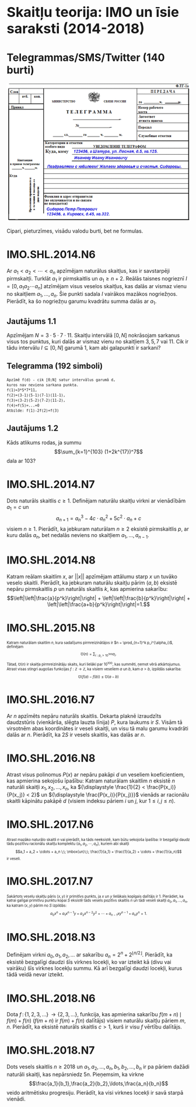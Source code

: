 # &nbsp;

<h1 style="font-size:28pt">Skaitļu teorija: IMO un īsie saraksti (2014-2018)</h1>




# Telegrammas/SMS/Twitter (140 burti)

![Telegrammas](telegraph-sample.gif)

Cipari, pieturzīmes, visādu valodu burti, bet ne formulas.

</hgroup>

# <lo-sample/> IMO.SHL.2014.N6

Ar $a_1 < a_2 < \cdots <a_n$ apzīmējam naturālus skaitļus, kas ir 
savstarpēji pirmskaitļi. Turklāt $a_1$ ir pirmskaitlis un
$a_1 \geq n + 2$. Reālās taisnes nogrieznī $I = [0, a_1 a_2  \cdots a_n ]$ 
atzīmējam visus veselos skaitļus, kas dalās ar vismaz vienu no 
skaitļiem
$a_1 ,   \ldots , a_n$. Šie punkti sadala $I$ vairākos mazākos nogriežņos.
Pierādīt, ka šo nogriežņu garumu kvadrātu summa dalās ar $a_1$. 


<!--
Let $a_1 < a_2 <  \cdots <a_n$ be pairwise coprime positive integers with 
$a_1$ being prime and $a_1 \ge n + 2$. On the segment $I = [0, a_1 a_2  \cdots a_n ]$ 
of the real line, mark all integers that are divisible by at least one of the numbers 
$a_1 ,   \ldots , a_n$ . These points split $I$ into a number of smaller segments. 
Prove that the sum of the squares of the lengths of these segments is divisible by $a_1$.
-->


## Jautājums 1.1

Apzīmējam $N=3\cdot{}5\cdot{}7\cdot{}11$. Skaitļu intervālā $[0,N]$ 
nokrāsojam sarkanus visus tos punktus, kuri dalās ar vismaz vienu 
no skaitļiem $3,5,7$ vai $11$. Cik ir tādu intervālu $I \subseteq [0,N]$
garumā $1$, kam abi galapunkti ir sarkani?


## Telegramma (192 simboli)

<small>

`Apzīmē f(d) - cik [0;N] satur intervālus garumā d,`  
`kuros nav neviena sarkana punkta.`  
`f(1)=3*5*7*11,`  
`f(2)=(3-1)(5-1)(7-1)(11-1),`  
`f(3)=(3-2)(5-2)(7-2)(11-2),`  
`f(4)=f(5)=...=0`  
`Atbilde: f(1)-2f(2)+f(3)`

</small>
 

## Jautājums 1.2

Kāds atlikums rodas, ja summu 
$$\sum_{k=1}^{103} (1+2k^{17})^7$$
dala ar $103$? 


# <lo-sample/> IMO.SHL.2014.N7

Dots naturāls skaitlis $c \ge 1$. Definējam naturālu skaitļu 
virkni ar vienādībām $a_1 = c$ un
$$a_{n+1}=a_n^3-4c\cdot a_n^2+5c^2\cdot a_n+c$$ 
visiem $n \geq 1$. 
Pierādīt, ka jebkuram naturālam $n \geq 2$ eksistē
pirmskaitlis $p$, ar kuru dalās $a_n$, bet nedalās 
neviens no skaitļiem $a_1,\ldots,a_{n-1}$.



<!--
Let $c \ge 1$ be an integer. Define a sequence of 
positive integers by $a_1 = c$ and 
$$a_{n+1}=a_n^3-4c\cdot a_n^2+5c^2\cdot a_n+c$$ 
for all $n \geq 1$. 
Prove that for each integer $n \geq 2$ there exists 
a prime number $p$ dividing $a_n$ but none of the 
numbers $a_1 , \ldots , a_{n-1}$ .
-->


# <lo-sample/> IMO.SHL.2014.N8

Katram reālam skaitlim $x$, ar $||x||$ apzīmējam 
attālumu starp $x$ un tuvāko veselo skaitli. 
Pierādīt, ka jebkuram naturālu skaitļu pārim $(a,b)$
eksistē nepāru pirmskaitlis $p$ un naturāls skaitlis $k$, 
kas apmierina sakarību:
$$\left|\left|\frac{a}{p^k}\right|\right| + 
\left|\left|\frac{b}{p^k}\right|\right| + 
\left|\left|\frac{a+b}{p^k}\right|\right|=1.$$

<!--
For every real number $x$, let $||x||$ denote 
the distance between $x$ and the nearest integer.
Prove that for every pair $(a, b)$ of positive 
integers there exist an odd prime $p$ 
and a positive integer $k$ satisfying 
$$\left|\left|\frac{a}{p^k}\right|\right| + 
\left|\left|\frac{b}{p^k}\right|\right| + 
\left|\left|\frac{a+b}{p^k}\right|\right|=1.$$
-->


# <lo-sample/> IMO.SHL.2015.N8

<div style="font-size:70%">

Katram naturālam skaitlim $n$, kura sadalījums pirmreizinātājos ir 
$n = \prod_{n=1}^k p_i^{\alpha_i}$, definējam
$$\mho(n) = \sum_{i:p_i > 10^{100}} \alpha_i.$$
Tātad, $\mho(n)$ ir skaitļa pirmreizinātāju skaits, kuri lielāki par
$10^{100}$, kas summēti, ņemot vērā atkārtojumus.  
Atrast visas stingri augošas funkcijas $f:\mathbb{Z} \rightarrow \mathbb{Z}$, 
ka visiem veseliem $a$ un $b$, kam $a>b$, izpildās sakarība:
$$\mho\left( f(a) - f(b) \right) \leq \mho(a-b)$$

</div>

<!--
For every positive integer $n$ with prime factorization 
$n = \prod_{n=1}^k p_i^{\alpha_i}$, define
$$\mho(n) = \sum_{i:p_i > 10^{100}} \alpha_i.$$
That is, $\mho(n)$ is the number of prime factors $n$ greater than 
$10^{100}$ counted with multiplicity.  
Find all strictly increasing functions $f:\mathbb{Z} \rightarrow \mathbb{Z}$ 
such that 
$$\mho\left( f(a) - f(b) \right) \leq \mho(a-b)$$
for all integers $a$ and $b$ with $a>b$. 
-->


# <lo-sample/> IMO.SHL.2016.N7

Ar $n$ apzīmēts nepāru naturāls skaitlis. Dekarta plaknē 
izraudzīts daudzstūris (vienkārša, slēgta lauzta līnija) $P$, 
kura laukums ir $S$. Visām tā virsotnēm abas koordinātes
ir veseli skaitļi, un visu tā malu garumu kvadrāti dalās ar $n$. 
Pierādīt, ka $2S$ ir vesels skaitlis, kas dalās ar $n$.

<!--
Let $n$ be an odd positive integer. In the Cartesian plane, 
a cyclic polygon $P$ with area
$S$ is chosen. All its vertices have integral coordinates, 
and all squares of its side lengths are
divisible by $n$. Prove that $2S$ is an integer divisible by $n$.
-->


# <lo-sample/> IMO.SHL.2016.N8

Atrast visus polinomus $P(x)$ ar nepāru pakāpi $d$ un 
veseliem koeficientiem, kas apmierina sekojošu īpašību: 
Katram naturālam skaitlim $n$ eksistē $n$ naturāli 
skaitļi $x_1,x_2,\ldots,x_n$, ka 
${\displaystyle \frac{1}{2} < \frac{P(x_i)}{P(x_j)} < 2}$ 
un ${\displaystyle \frac{P(x_i)}{P(x_j)}}$
vienāds ar racionālu skaitli kāpinātu pakāpē $d$ 
(visiem indeksu pāriem $i$ un $j$, kur $1 \leq i,j \leq n$). 


<!--
Find all polynomials $P(x)$ of odd degree $d$ and 
with integer coefficients satisfying the
following property: for each positive integer $n$, 
there exist $n$ positive integers $x_1,x_2,\ldots,x_n$
such that ${\displaystyle \frac{1}{2} < \frac{P(x_i)}{P(x_j)} < 2}$ 
and ${\displaystyle \frac{P(x_i)}{P(x_j)}}$
is the $d$-th power of a rational number for every pair of
indices $i$ and $j$ with $1 \leq i,j \leq n$.
-->

# <lo-sample/> IMO.SHL.2017.N6

<div style="font-size:70%">

Atrast mazāko naturālo skaitli $n$ vai pierādīt, ka tāds neeksistē, 
kam būtu sekojoša īpašība: Ir bezgalīgi daudz tādu 
pozitīvu racionālu skaitļu komplektu 
$(a_1,a_2,\cdots,a_n)$, kuriem abi skaitļi
$$a_1 + a_2 + \cdots + a_n \;\; \mbox{un}\;\;
\frac{1}{a_1} + \frac{1}{a_2} + \cdots + \frac{1}{a_n}$$
ir veseli.


</div>

<!--
Find the smallest positive integer $n$, 
or show that no such $n$ exists, with the following
property: there are infinitely many distinct 
$n$-tuples of positive rational numbers 
$(a_1,a_2,\cdots,a_n)$
such that both
$$a_1 + a_2 + \cdots + a_n \;\; \mbox{and}\;\;
\frac{1}{a_1} + \frac{1}{a_2} + \cdots + \frac{1}{a_n}$$
are integers.
-->


# <lo-sample/> IMO.SHL.2017.N7

<div style="font-size:70%">

Sakārtots veselu skaitļu pāris $(x, y)$ ir primitīvs punkts, 
ja $x$ un $y$ lielākais kopīgais
dalītājs ir $1$. Pierādiet, ka katrai galīgai primitīvu 
punktu kopai $S$ eksistē tāds vesels pozitīvs skaitlis
$n$ un tādi veseli skaitļi $a_0,a_1,\ldots,a_n$, 
ka katram $(x, y)$ pārim no $S$ izpildās:
$$a_0x^n + a_1x^{n−1}y + a_2x^{n−2}y^2 + \cdots + a_{n−1}xy^{n−1} + a_n y^n = 1.$$

</div>


<!--
Say that an ordered pair $(x,y)$ of integers is 
an irreducible lattice point if $x$ and $y$
are relatively prime. For any finite set $S$ 
of irreducible lattice points, show that there 
is a homogenous polynomial in two variables, 
$f(x,y)$, with integer 
coefficients, of degree at least $1$,
such that $f(x,y)=1$ for each 
$(x,y)$ in the set $S$.  
*Note:* A homogenous polynomial of degree $n$ 
is any nonzero polynomial of the form
$$f(x,y) = a_0x^n + a_1x^{n-1}y + a_2x^{n-2}y^2 + 
\cdots + a_{n-1}xy^{n-1} + a_ny^n.$$
-->


# <lo-sample/> IMO.SHL.2018.N3

Definējam virkni $a_0, a_1, a_2,\ldots$
ar sakarību $a_n = 2^n + 2^{\lfloor n/2 \rfloor}$. 
Pierādīt, ka eksistē bezgalīgi daudzi šīs virknes locekļi, 
ko var izteikt kā (divu vai vairāku) šīs virknes 
locekļu summu. Kā arī bezgalīgi daudzi locekļi, 
kurus tādā veidā nevar izteikt.
<!--
Define the sequence $a_0, a_1, a_2,\ldots$
by $a_n = 2^n + 2^{\lfloor n/2 \rfloor}$. 
Prove that there are infinitely many terms of the sequence
which can be expressed as a sum of (two or more)
distinct terms of the sequence, as well as infinitely 
many of those which cannot be expressed in such a way.
-->


# <lo-sample/> IMO.SHL.2018.N6

Dota $f\,:\,\{1,2,3,\ldots\}\,\rightarrow\{2,3,\ldots\}$, 
funkcija, kas apmierina sakarību
$f(m+n)\,\mid\,f(m)+f(n)$ ($f(m+n)$ ir $f(m)+f(n)$ dalītājs)
visiem naturālu skaitļu pāriem $m,n$. Pierādīt, ka 
eksistē naturāls skaitlis $c>1$, kurš ir visu 
$f$ vērtību dalītājs.



<!--
Let $f\,:\,\{1,2,3,\ldots\}\,\rightarrow\{2,3,\ldots\}$
be a function such that $f(m+n)\,\mid\,f(m)+f(n)$
for all pairs $m,n$ of positive integers. Prove
that there exists a positive integer $c>1$ which 
divides all values of $f$.
-->




# <lo-sample/> IMO.SHL.2018.N7

Dots vesels skaitlis $n \geq 2018$ un 
$a_1,a_2,\ldots,a_n,b_1,b_2,\ldots,b_n$
ir pa pāriem dažādi naturāli skaitļi, kas 
nepārsniedz $5n$. Pieņemsim, ka virkne
$$\frac{a_1}{b_1},\frac{a_2}{b_2},\ldots,\frac{a_n}{b_n}$$
veido aritmētisku progresiju. Pierādīt, ka visi virknes locekļi 
ir savā starpā vienādi.


<!--
Let $n \geq 2018$ be an integer, and let 
$a_1,a_2,\ldots,a_n,b_1,b_2,\ldots,b_n$
be pairwise distincst positive integers not 
exceeding $5n$. Suppose that the sequence 
$$\frac{a_1}{b_1},\frac{a_2}{b_2},\ldots,\frac{a_n}{b_1n}$$
forms an arithmetic progression. Prove that the terms 
of the sequence are equal.
-->


